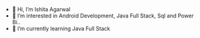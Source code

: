 - 👋 Hi, I’m Ishita Agarwal
- 👀 I’m interested in Android Development, Java Full Stack, Sql and Power Bi..
- 🌱 I’m currently learning Java Full Stack
<!-- - 💞️ I’m looking to collaborate on ...
- 📫 How to reach me ... -->

<!---
IshitaAgarwal13/IshitaAgarwal13 is a ✨ special ✨ repository because its `README.md` (this file) appears on your GitHub profile.
You can click the Preview link to take a look at your changes.
--->

